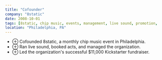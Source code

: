 ```yaml
---
title: "Cofounder"
company: "8static"
date: 2008-10-01
tags: [8static, chip music, events, management, live sound, promotion, music]
location: "Philadelphia, PA"
---
```


- <span class="text-gray-500">&#8853;</span> Cofounded 8static, a monthly chip music event in Philadelphia.
- <span class="text-gray-500">&#8853;</span> Ran live sound, booked acts, and managed the organization.
- <span class="text-gray-500">&#8853;</span> Led the organization's successful $11,000 Kickstarter fundraiser.